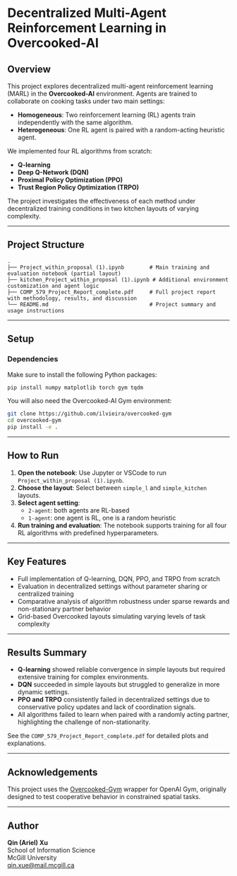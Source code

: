 
# Decentralized Multi-Agent Reinforcement Learning in Overcooked-AI

## Overview

This project explores decentralized multi-agent reinforcement learning (MARL) in the **Overcooked-AI** environment. Agents are trained to collaborate on cooking tasks under two main settings:

- **Homogeneous**: Two reinforcement learning (RL) agents train independently with the same algorithm.
- **Heterogeneous**: One RL agent is paired with a random-acting heuristic agent.

We implemented four RL algorithms from scratch:

- **Q-learning**
- **Deep Q-Network (DQN)**
- **Proximal Policy Optimization (PPO)**
- **Trust Region Policy Optimization (TRPO)**

The project investigates the effectiveness of each method under decentralized training conditions in two kitchen layouts of varying complexity.

---

## Project Structure

```
.
├── Project_within_proposal (1).ipynb        # Main training and evaluation notebook (partial layout)
├── kitchen_Project_within_proposal (1).ipynb # Additional environment customization and agent logic
├── COMP_579_Project_Report_complete.pdf     # Full project report with methodology, results, and discussion
└── README.md                                # Project summary and usage instructions
```

---

## Setup

### Dependencies

Make sure to install the following Python packages:

```bash
pip install numpy matplotlib torch gym tqdm
```

You will also need the Overcooked-AI Gym environment:

```bash
git clone https://github.com/ilvieira/overcooked-gym
cd overcooked-gym
pip install -e .
```

---

## How to Run

1. **Open the notebook**: Use Jupyter or VSCode to run `Project_within_proposal (1).ipynb`.
2. **Choose the layout**: Select between `simple_l` and `simple_kitchen` layouts.
3. **Select agent setting**:
   - `2-agent`: both agents are RL-based
   - `1-agent`: one agent is RL, one is a random heuristic
4. **Run training and evaluation**: The notebook supports training for all four RL algorithms with predefined hyperparameters.

---

## Key Features

- Full implementation of Q-learning, DQN, PPO, and TRPO from scratch
- Evaluation in decentralized settings without parameter sharing or centralized training
- Comparative analysis of algorithm robustness under sparse rewards and non-stationary partner behavior
- Grid-based Overcooked layouts simulating varying levels of task complexity

---

## Results Summary

- **Q-learning** showed reliable convergence in simple layouts but required extensive training for complex environments.
- **DQN** succeeded in simple layouts but struggled to generalize in more dynamic settings.
- **PPO and TRPO** consistently failed in decentralized settings due to conservative policy updates and lack of coordination signals.
- All algorithms failed to learn when paired with a randomly acting partner, highlighting the challenge of non-stationarity.

See the `COMP_579_Project_Report_complete.pdf` for detailed plots and explanations.

---

## Acknowledgements

This project uses the [Overcooked-Gym](https://github.com/ilvieira/overcooked-gym) wrapper for OpenAI Gym, originally designed to test cooperative behavior in constrained spatial tasks.

---

## Author

**Qin (Ariel) Xu**  
School of Information Science  
McGill University  
qin.xue@mail.mcgill.ca
